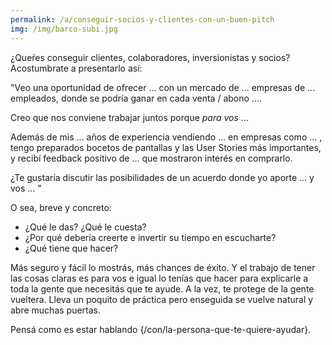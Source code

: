 ```yaml
---
permalink: /a/conseguir-socios-y-clientes-con-un-buen-pitch
img: /img/barco-subi.jpg
---
```


¿Queŕes conseguir clientes, colaboradores, inversionistas y socios? Acostumbrate a presentarlo así:

"Veo una oportunidad de ofrecer ... con un mercado de ... empresas de ... empleados, donde se podría ganar en cada venta / abono .... 

Creo que nos conviene trabajar juntos porque *para vos* ... 

Además de mis ... años de experiencia vendiendo ... en empresas como ... , tengo preparados bocetos de pantallas y las User Stories más importantes, y recibí feedback positivo de ... que mostraron interés en comprarlo. 

¿Te gustaría discutir las posibilidades de un acuerdo donde yo aporte ... y vos ... "

O sea, breve y concreto:

* ¿Qué le das? ¿Qué le cuesta?
* ¿Por qué debería creerte e invertir su tiempo en escucharte?
* ¿Qué tiene que hacer?

Más seguro y fácil lo mostrás, más chances de éxito. Y el trabajo de tener las cosas claras es para vos e igual lo tenías que hacer para explicarle a toda la gente que necesitás que te ayude. A la vez, te protege de la gente vueltera. Lleva un poquito de práctica pero enseguida se vuelve natural y abre muchas puertas.

Pensá como es estar hablando {/con/la-persona-que-te-quiere-ayudar}.

